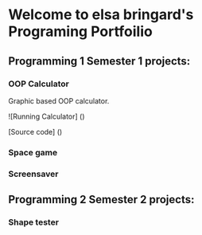 # Welcome to elsa bringard's Programing Portfoilio

## Programming 1 Semester 1 projects:

### OOP Calculator

Graphic based OOP calculator.

![Running Calculator] ()


[Source code] ()

### Space game

### Screensaver

## Programming 2 Semester 2 projects:

### Shape tester
